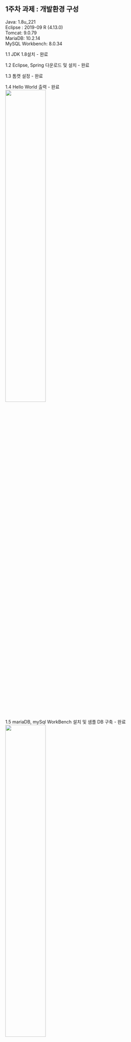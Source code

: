 ## 1주차 과제 : 개발환경 구성

Java: 1.8u_221  
Eclipse : 2019-09 R (4.13.0)  
Tomcat: 9.0.79  
MariaDB: 10.2.14  
MySQL Workbench: 8.0.34  

1.1 JDK 1.8설치 - 완료  


1.2 Eclipse, Spring 다운로드 및 설치 - 완료   


1.3 톰캣 설정 - 완료   


1.4 Hello World 출력 - 완료   
<img src="https://github.com/ahj0111/comento_API/assets/156791481/8abd578f-6bc6-4dc6-93fc-b8fdf28ad241" width="50%" height="50%">  


1.5 mariaDB, mySql WorkBench 설치 및 샘플 DB 구축 - 완료   
<img src="https://github.com/ahj0111/comento_API/assets/156791481/ef6b31c9-7843-466c-8db2-bd9b1f8a37c2" width="50%" height="50%">   


1.6 스프링, Mariadb, MyBatis 연동, 데이터 조회 - 완료   
<img src="https://github.com/ahj0111/comento_API/assets/156791481/bd385464-0110-49a9-b2ee-ab3873f9989e" width="30%" height="30%">    


## 2주차 과제 : 인터페이스 가이드 문서 작성
[SW 활용 현황 API가이드문서.docx](https://github.com/ahj0111/comento_API/files/14051153/SW.API.docx)
## 3주차 과제 : 간단한 Restful API 구현
3.1 스프링부트 개발 환경 셋팅 - 완료  
<img src="https://github.com/ahj0111/comento_API/assets/156791481/4ffb2750-7624-4e34-be7f-8c7bdc311255" width="50%" height="50%">

3.2 통계 API DB, TABLE 생성 - 완료  

<img src="https://github.com/ahj0111/comento_API/assets/156791481/0885c1e2-8116-4366-939c-9fa1283fdc7e" width="35%" height="35%">
<img src="https://github.com/ahj0111/comento_API/assets/156791481/d33be9ec-636b-4a9f-8b66-dc3091d8f69a" width="30%" height="30%">
<img src="https://github.com/ahj0111/comento_API/assets/156791481/c2e1fc89-4e9f-4fb2-97f0-6fc88a96d37c" width="30%" height="30%">

3.3 스프링부트,mybatis,mariadb 연동 - 완료  

<img src="https://github.com/ahj0111/comento_API/assets/156791481/fcd8264e-2834-4b4b-b378-014a47ed0a53">
